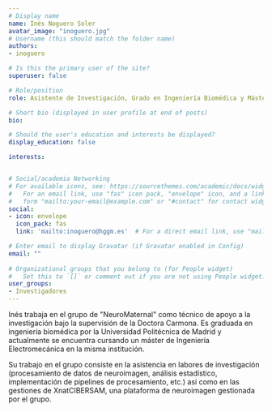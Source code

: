 ```yaml
---
# Display name
name: Inés Noguero Soler
avatar_image: "inoguero.jpg"
# Username (this should match the folder name)
authors:
- inoguero

# Is this the primary user of the site?
superuser: false

# Role/position
role: Asistente de Investigación, Grado en Ingeniería Biomédica y Máster en Ingeniería Electromecánica

# Short bio (displayed in user profile at end of posts)
bio:

# Should the user's education and interests be displayed?
display_education: false

interests:


# Social/academia Networking
# For available icons, see: https://sourcethemes.com/academic/docs/widgets/#icons
#   For an email link, use "fas" icon pack, "envelope" icon, and a link in the
#   form "mailto:your-email@example.com" or "#contact" for contact widget.
social:
- icon: envelope
  icon_pack: fas
  link: 'mailto:inoguero@hggm.es'  # For a direct email link, use "mailto:test@example.org".

# Enter email to display Gravatar (if Gravatar enabled in Config)
email: ""
  
# Organizational groups that you belong to (for People widget)
#   Set this to `[]` or comment out if you are not using People widget.  
user_groups:
- Investigadores
---
```

Inés trabaja en el grupo de "NeuroMaternal" como técnico de apoyo a la investigación bajo la supervisión de la Doctora Carmona. Es graduada en ingeniería biomédica por la Universidad Politécnica de Madrid y actualmente se encuentra cursando un máster de Ingeniería Electromecánica en la misma institución. 

Su trabajo en el grupo consiste en la asistencia en labores de investigación (procesamiento de datos de neuroimagen, análisis estadístico, implementación de pipelines de procesamiento, etc.) así como en las gestiones de XnatCIBERSAM, una plataforma de neuroimagen gestionada por el grupo. 